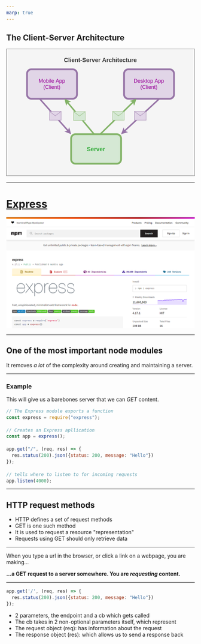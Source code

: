 ```yaml
---
marp: true
---
```


## The Client-Server Architecture

![](./assets/client_server.png)

---

# [Express](https://www.npmjs.com/package/express)

![](./assets/express.png)

---

## One of the most important node modules

It removes _a lot_ of the complexity around creating and maintaining a server.

---

### Example

This will give us a barebones server that we can _GET_ content.

```js
// The Express module exports a function
const express = require("express");

// Creates an Express apllication
const app = express();

app.get("/", (req, res) => {
  res.status(200).json({status: 200, message: "Hello"})
});

// tells where to listen to for incoming requests
app.listen(4000);
```

---

## HTTP request methods

- HTTP defines a set of request methods
- GET is one such method
- It is used to request a resource "representation"
- Requests using GET should only retrieve data

---

When you type a url in the browser, or click a link on a webpage, you are making...

**...a GET request to a server somewhere. You are _requesting_ content.**

---

```js
app.get('/', (req, res) => {
  res.status(200).json({status: 200, message: "Hello"})
});
```

- 2 parameters, the endpoint and a cb which gets called
- The cb takes in 2 non-optional parameters itself, which represent
- The request object (req): has information about the request
- The response object (res): which allows us to send a response back
